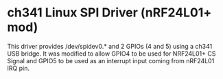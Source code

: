 # ch341 Linux SPI Driver (nRF24L01+ mod)

This driver provides /dev/spidev0.* and 2 GPIOs (4 and 5) using a ch341 USB bridge.
It was modified to allow GPIO4 to be used for NRF24L01+ CS Signal and GPIO5 to be used
as an interrupt input coming from nRF24L01 IRQ pin.

